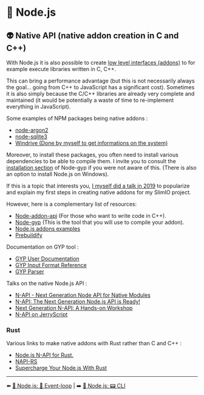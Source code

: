 # 🐢 Node.js

## 👽 Native API (native addon creation in C and C++)

With Node.js it is also possible to create [low level interfaces (addons)](https://nodejs.org/api/n-api.html) to for example execute libraries written in C, C++.

This can bring a performance advantage (but this is not necessarily always the goal... going from C++ to JavaScript has a significant cost). Sometimes it is also simply because the C/C++ libraries are already very complete and maintained (it would be potentially a waste of time to re-implement everything in JavaScript).

Some examples of NPM packages being native addons :

- [node-argon2](https://github.com/ranisalt/node-argon2)
- [node-sqlite3](https://github.com/mapbox/node-sqlite3)
- [Windrive (Done by myself to get informations on the system)](https://github.com/SlimIO/Windrive)

Moreover, to install these packages, you often need to install various dependencies to be able to compile them. I invite you to consult the [installation section](https://github.com/nodejs/node-gyp#installation) of Node-gyp if you were not aware of this. (There is also an option to install Node.js on Windows).

If this is a topic that interests you, [I myself did a talk in 2019](https://www.youtube.com/watch?v=rvmnnlYf3lk) to popularize and explain my first steps in creating native addons for my SlimIO project. 

However, here is a complementary list of resources:

- [Node-addon-api](https://github.com/nodejs/node-addon-api) (For those who want to write code in C++).
- [Node-gyp](https://github.com/nodejs/node-gyp) (This is the tool that you will use to compile your addon).
- [Node.js addons examples](https://github.com/JoseJPR/nodejs-addons)
- [Prebuildify](https://github.com/prebuild/prebuildify)

Documentation on GYP tool :
- [GYP User Documentation](https://gyp.gsrc.io/docs/UserDocumentation.md)
- [GYP Input Format Reference](https://gyp.gsrc.io/docs/InputFormatReference.md)
- [GYP Parser](https://github.com/addaleax/gyp-parser)

Talks on the native Node.js API :
- [N-API - Next Generation Node API for Native Modules](https://www.youtube.com/watch?v=-Oniup60Afs)
- [N-API: The Next Generation Node.js API is Ready!](https://www.youtube.com/watch?v=BrJcsYjp8Nw&list=PLfMzBWSH11xaZvhv1X5Fq1H-oMdnAtG6k&index=54)
- [Next Generation N-API: A Hands-on Workshop](https://www.youtube.com/watch?v=-v4Q0y4CeRA&list=PLfMzBWSH11xZPfWcC0DqFqKo_reMP58mw&index=44)
- [N-API on JerryScript](https://www.youtube.com/watch?v=Pxabz_FA1IU&list=PLfMzBWSH11xaZvhv1X5Fq1H-oMdnAtG6k&index=69)

### Rust

Various links to make native addons with Rust rather than C and C++ :
- [Node.js N-API for Rust.](https://www.youtube.com/watch?v=UzTPBy2acio)
- [NAPI-RS](https://github.com/napi-rs)
- [Supercharge Your Node.js With Rust](https://yieldcode.blog/supercharge-nodejs-with-rust/)

---

⬅️ [🐢 Node.js: 🎡 Event-loop](./5-event-loop.md) |
➡️ [🐢 Node.js: 📟 CLI](./7-cli.md)
